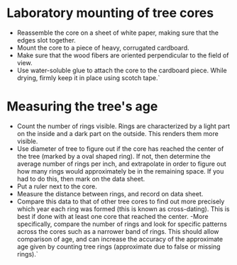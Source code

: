 # Laboratory mounting of tree cores

- Reassemble the core on a sheet of white paper, making sure that the edges slot together.
- Mount the core to a piece of heavy, corrugated cardboard. 
- Make sure that the wood fibers are oriented perpendicular to the field of view.
- Use water-soluble glue to attach the core to the cardboard piece. While drying, firmly keep it in place using scotch tape.`

# Measuring the tree's age

- Count the number of rings  visible. Rings are characterized by a light part on the inside and a dark part on the outside. This renders them more visible.
- Use diameter of tree to figure out if the core has reached the center of the tree (marked by a oval shaped ring). If not, then determine the average number of rings per inch, and extrapolate in order to figure out how many rings would approximately be in the remaining space. If you had to do this, then mark on the data sheet.
- Put a ruler next to the core.
- Measure the distance between rings, and record on data sheet.
- Compare this data to that of other tree cores to find out more precisely which year each ring was formed (this is known as cross-dating). This is best if done with at least one core that reached the center.
 -More specifically, compare the number of rings and look for specific patterns across the cores such as a narrower band of rings. This should allow comparison of age, and can increase the accuracy of the approximate age given by counting tree rings (approximate due to false or missing rings).`
